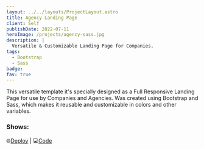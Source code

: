 ```yaml
---
layout: ../../layouts/ProjectLayout.astro
title: Agency Landing Page
client: Self
publishDate: 2022-07-11
heroImage: /projects/agency-sass.jpg
description: |
  Versatile & Customizable Landing Page for Companies.
tags:
  - Bootstrap
  - Sass
badge: 
fav: true
---
```


This versatile template it's specially designed as a Full Responsive Landing Page for use by Companies and Agencies. Was created using Bootstrap and Sass, which makes it reusable and customizable in colors and other variables.

### Shows:


🌐<a href="https://fgbyte.github.io/BS5-Sass-AgencyPortfolio/dist/" target="_blank">Deploy</a> |
💻<a href="https://github.com/fgbyte/BS5-Sass-AgencyPortfolio" target="_blank">Code</a> 
